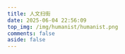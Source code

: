 ```yaml
---
title: 人文扫街
date: 2025-06-04 22:56:09
top_img: /img/humanist/humanist.png
comments: false
aside: false
---
```


<div class="gallery-group-main">
</div>
